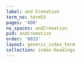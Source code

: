 ```yaml
---
label: and Cremation
term_no: term53
pages: '400'
no_spaces: andCremation
pid: andcremation
order: '0033'
layout: generic_index_term
collection: index-headings
---
```

